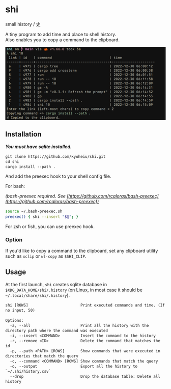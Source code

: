 # shi

small history / 史

A tiny program to add time and place to shell history.  
Also enables you to copy a command to the clipboard.

![screenshot.png](screenshots/screenshot.png)

## Installation

***You must have sqlite installed.***

```
git clone https://github.com/kyoheiu/shi.git
cd shi
cargo install --path .
```

And add the preexec hook to your shell config file.

For bash:

_(bash-preexec required. See [https://github.com/rcaloras/bash-preexec](https://github.com/rcaloras/bash-preexec))_

```bash
source ~/.bash-preexec.sh
preexec() { shi --insert "$@"; }
```

For zsh or fish, you can use preexec hook.

### Option

If you'd like to copy a command to the clipboard, set any clipboard utility such as `xclip` or `wl-copy` as `$SHI_CLIP`.

## Usage

At the first launch, `shi` creates sqlite database in `$XDG_DATA_HOME/shi/.history` (on Linux, in most case it should be `~/.local/share/shi/.history`).

```
shi [ROWS]                       Print executed commands and time. (If no input, 50)

Options:
  -a, --all                      Print all the history with the directory path where the command was executed
  -i, --insert <COMMAND>         Insert the command to the history
  -r, --remove <ID>              Delete the command that matches the id
  -p, --path <PATH> [ROWS]       Show commands that were executed in directories that match the query
  -c, --command <COMMAND> [ROWS] Show commands that match the query
  -o, --output                   Export all the history to `~/.shi/history.csv`
  --drop                         Drop the database table: Delete all history
```
